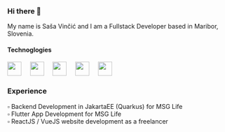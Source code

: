 ### Hi there 👋

My name is Saša Vinčić and I am a Fullstack Developer based in Maribor, Slovenia.

#### Technoglogies
<div>
  <img src="https://user-images.githubusercontent.com/77722684/197755894-3c2ad302-7a94-46b3-a58b-8b247a25cbf7.png" height="32px"/>
    &nbsp&nbsp&nbsp
  <img src="https://d2nir1j4sou8ez.cloudfront.net/wp-content/uploads/2021/12/nextjs-boilerplate-logo.png" height="32px"/>
    &nbsp&nbsp&nbsp
  <img src="https://user-images.githubusercontent.com/77722684/197755627-22b73581-49db-4681-8d8e-ccb632f6a280.png" height="32px"/>
    &nbsp&nbsp&nbsp
  <img src="https://upload.wikimedia.org/wikipedia/commons/thumb/4/4c/Typescript_logo_2020.svg/1200px-Typescript_logo_2020.svg.png" height="32px"/>
    &nbsp&nbsp&nbsp
  <img src="https://user-images.githubusercontent.com/77722684/197761010-267a2e38-524e-46d2-b554-e30637cc2774.png" height="32px"/>
</div>


<!-- ### Technologies
<table>
  <td>
    <img src="https://user-images.githubusercontent.com/77722684/197755491-7ad27ede-2643-40aa-9b50-eade3c7e8a5c.png" alt="typescript" width="30" height="30" />
  </td>
  <td>
    <img src="https://user-images.githubusercontent.com/77722684/197755546-d0486f19-d501-4f87-8780-3c8c59a18c1a.png" alt="reactjs" width="40" height="30" />
  </td>
  <td>
    <img src="https://user-images.githubusercontent.com/77722684/197755575-e79a0f70-df90-4254-9587-738a1fdf925f.png" alt="vuejs" width="30" height="30" />
  </td>
  <td>
    <img src="https://user-images.githubusercontent.com/77722684/197755627-22b73581-49db-4681-8d8e-ccb632f6a280.png" alt="nuxt3" width="60" height="30" />
  </td>
  <td>
    <img src="https://user-images.githubusercontent.com/77722684/197755661-b2375745-1034-46ef-b037-7150a90d8386.png" alt="tailwind" width="35" height="30" />
  </td>
  <td>
    <img src="https://user-images.githubusercontent.com/77722684/197755715-98f4e129-ec98-44f1-aafb-fbde7bde3938.png" alt="bootstrap" width="40" height="30" />
  </td>
  <td>
    <img src="https://user-images.githubusercontent.com/77722684/197757167-1ce0044f-bc57-41e9-828c-38ccb4690f5a.png" alt="express" width="100" height="30" />
  </td>
  <td>
    <img src="https://user-images.githubusercontent.com/77722684/197761010-267a2e38-524e-46d2-b554-e30637cc2774.png" alt="flutter" width="100" height="30" />
  </td>
  <td>
    <img src="https://user-images.githubusercontent.com/77722684/197756012-04c58f4f-27f3-429c-976e-ca713f6c8c66.png" alt="swift" width="100" height="30" />
  </td>
</table>
<table>
  <td>
    <img src="https://user-images.githubusercontent.com/77722684/197755841-2afb157e-6291-46a6-89e9-ba97ac05e299.png" alt="python" width="30" height="30" />
  </td>
  <td>
    <img src="https://user-images.githubusercontent.com/77722684/197755867-d9758b0e-07ed-4a25-9a1d-f134295d91da.png" alt="java" width="55" height="30" />
  </td>
  <td>
    <img src="https://user-images.githubusercontent.com/77722684/197755894-3c2ad302-7a94-46b3-a58b-8b247a25cbf7.png" alt="quarkus" width="30" height="30" />
  </td>
  <td>
    <img src="https://user-images.githubusercontent.com/77722684/197755946-29cc22cd-cb50-4a56-ad32-2316c4432255.png" alt="hibernate" width="120" height="30" />
  </td>
  <td>
    <img src="https://user-images.githubusercontent.com/77722684/197756223-a0931680-8577-4428-93f7-10829f99d935.png" alt="postgres" width="30" height="30" />
  </td>
  <td>
    <img src="https://user-images.githubusercontent.com/77722684/197756256-266cf9f2-3f9a-405e-8f99-523a9898109c.png" alt="mysql" width="30" height="30" />
  </td>
  <td>
    <img src="https://user-images.githubusercontent.com/77722684/197756943-04c227b4-5de6-4852-91ef-905561b57248.png" alt="firebase" width="100" height="30" />
  </td>
  <td>
    <img src="https://user-images.githubusercontent.com/77722684/197756364-3d14f608-d126-4169-8e86-15c5530f950d.png" alt="docker" width="35" height="30" />
  </td>
</table> -->


### Experience
▫️ Backend Development in JakartaEE (Quarkus) for MSG Life\
▫️ Flutter App Development for MSG Life\
▫️ ReactJS / VueJS website development as a freelancer

<!--
**sasavincic/sasavincic** is a ✨ _special_ ✨ repository because its `README.md` (this file) appears on your GitHub profile.

Here are some ideas to get you started:

- 🔭 I’m currently working on ...
- 🌱 I’m currently learning ...
- 👯 I’m looking to collaborate on ...
- 🤔 I’m looking for help with ...
- 💬 Ask me about ...
- 📫 How to reach me: ...
- 😄 Pronouns: ...
- ⚡ Fun fact: ...
-->
